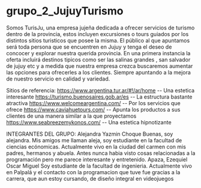 # grupo_2_JujuyTurismo
Somos TurisJu, una empresa jujeña dedicada a ofrecer servicios de turismo dentro de la provincia, estos incluyen excursiones o tours guiados por los distintos sitios turisticos que posee la misma. 
El público al que apuntamos será toda persona que se encuentren en Jujuy y tenga el deseo de concocer y explorar nuestra querida provincia.
En una primera instancia la oferta incluirá destinos tipicos como ser las salinas grandes , san salvador de jujuy etc y a medida que nuestra empresa crezca buscaremos aumentar las opciones  para ofrecerles a los clientes. Siempre apuntando a la mejora de nuestro servicio en calidad y variedad.

Sitios de referencia: 
https://www.argentina.tur.ar/#!/ar/home   -- Una estetica interesante
https://turismo.buenosaires.gob.ar/es  -- La estructura bastante atractiva
https://www.welcomeargentina.com/   -- Por los servicios que ofrece
https://www.caviahuetours.com/  --  Apunta los productos a sus clientes de una manera similar a la que proyectamos
https://www.seabreezemykonos.com/  --  Una estetica hipnotizante

INTEGRANTES DEL GRUPO:
Alejandra Yazmin Choque
Buenas, soy alejandra. Mis amigos me llaman aleja, soy estudiante en la facultad de ciencias ecónomicas.
Actualmente vivo en la ciudad del carmen con mis padres, hermanos y abuela. Antes nunca habia visto cosas relacionadas a la programación pero me parece interesante y entretenido. 
Apaza, Ezequiel Oscar Miguel
Soy estudiante de la facultad de ingenieria. Actualmente vivo en Palpalá y el contacto con la programacion que tuve fue gracias a la carrera, que aun estoy cursando, de diseño integral en videojuegos
